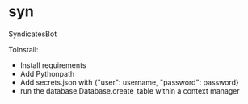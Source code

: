 # syn
SyndicatesBot

ToInstall:
- Install requirements
- Add Pythonpath
- Add secrets.json with {"user": username, "password": password}
- run the database.Database.create_table within a context manager